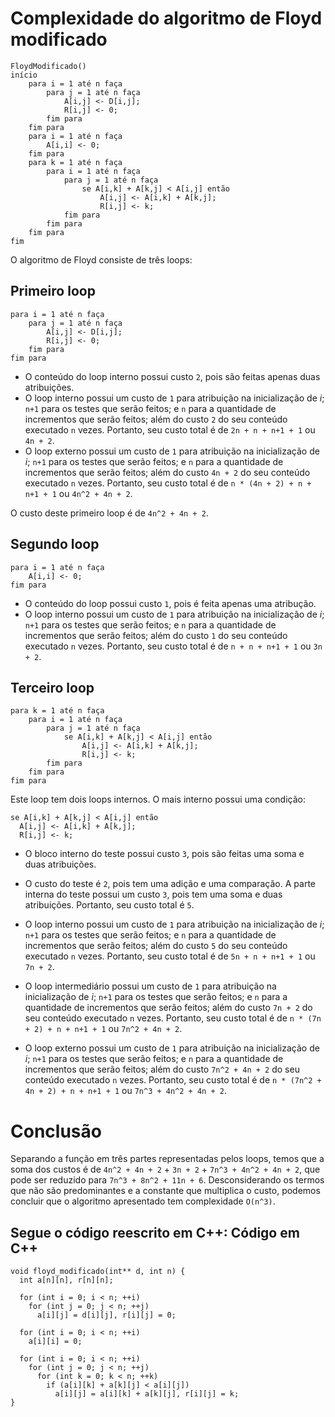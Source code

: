 Complexidade do algoritmo de Floyd modificado
=============================================
```
FloydModificado()
início
	para i = 1 até n faça
		para j = 1 até n faça
			A[i,j] <- D[i,j];
			R[i,j] <- 0;
		fim para
	fim para
	para i = 1 até n faça
		A[i,i] <- 0;
	fim para
	para k = 1 até n faça
		para i = 1 até n faça
			para j = 1 até n faça
				se A[i,k] + A[k,j] < A[i,j] então
					A[i,j] <- A[i,k] + A[k,j];
					R[i,j] <- k;
			fim para
		fim para
	fim para
fim
```
O algoritmo de Floyd consiste de três loops:

Primeiro loop
-------------
```
para i = 1 até n faça
	para j = 1 até n faça
		A[i,j] <- D[i,j];
		R[i,j] <- 0;
	fim para
fim para
```
- O conteúdo do loop interno possui custo `2`, pois são feitas apenas duas atribuições.
- O loop interno possui um custo de `1` para atribuição na inicialização de *i*; `n+1` para os testes que serão feitos; e `n` para a quantidade de incrementos que serão feitos; além do custo `2` do seu conteúdo executado `n` vezes. Portanto, seu custo total é de `2n + n + n+1 + 1` ou `4n + 2`.
- O loop externo possui um custo de `1` para atribuição na inicialização de *i*; `n+1` para os testes que serão feitos; e `n` para a quantidade de incrementos que serão feitos; além do custo `4n + 2` do seu conteúdo executado `n` vezes. Portanto, seu custo total é de `n * (4n + 2) + n + n+1 + 1` ou `4n^2 + 4n + 2`.

O custo deste primeiro loop é de `4n^2 + 4n + 2`.

Segundo loop
------------
```
para i = 1 até n faça
	A[i,i] <- 0;
fim para
```
- O conteúdo do loop possui custo `1`, pois é feita apenas uma atribução.
- O loop interno possui um custo de `1` para atribuição na inicialização de *i*; `n+1` para os testes que serão feitos; e `n` para a quantidade de incrementos que serão feitos; além do custo `1` do seu conteúdo executado `n` vezes. Portanto, seu custo total é de `n + n + n+1 + 1` ou `3n + 2`.

Terceiro loop
-------------
```
para k = 1 até n faça
	para i = 1 até n faça
		para j = 1 até n faça
			se A[i,k] + A[k,j] < A[i,j] então
				A[i,j] <- A[i,k] + A[k,j];
				R[i,j] <- k;
		fim para
	fim para
fim para
```
Este loop tem dois loops internos. O mais interno possui uma condição:
```
se A[i,k] + A[k,j] < A[i,j] então
  A[i,j] <- A[i,k] + A[k,j];
  R[i,j] <- k;
```
- O bloco interno do teste possui custo `3`, pois são feitas uma soma e duas atribuições.
- O custo do teste é `2`, pois tem uma adição e uma comparação. A parte interna do teste possui um custo `3`, pois tem uma soma e duas atribuições. Portanto, seu custo total é `5`.

- O loop interno possui um custo de `1` para atribuição na inicialização de *i*; `n+1` para os testes que serão feitos; e `n` para a quantidade de incrementos que serão feitos; além do custo `5` do seu conteúdo executado `n` vezes. Portanto, seu custo total é de `5n + n + n+1 + 1` ou `7n + 2`.
- O loop intermediário possui um custo de `1` para atribuição na inicialização de *i*; `n+1` para os testes que serão feitos; e `n` para a quantidade de incrementos que serão feitos; além do custo `7n + 2` do seu conteúdo executado `n` vezes. Portanto, seu custo total é de `n * (7n + 2) + n + n+1 + 1` ou `7n^2 + 4n + 2`.
- O loop externo possui um custo de `1` para atribuição na inicialização de *i*; `n+1` para os testes que serão feitos; e `n` para a quantidade de incrementos que serão feitos; além do custo `7n^2 + 4n + 2` do seu conteúdo executado `n` vezes. Portanto, seu custo total é de `n * (7n^2 + 4n + 2) + n + n+1 + 1` ou `7n^3 + 4n^2 + 4n + 2`.

Conclusão
=========
Separando a função em três partes representadas pelos loops, temos que a soma dos custos é de `4n^2 + 4n + 2` + `3n + 2` + `7n^3 + 4n^2 + 4n + 2`, que pode ser reduzido para `7n^3 + 8n^2 + 11n + 6`. Desconsiderando os termos que não são predominantes e a constante que multiplica o custo, podemos concluir que o algoritmo apresentado tem complexidade `O(n^3)`.

Segue o código reescrito em C++:
Código em C++
-------------
```
void floyd_modificado(int** d, int n) {
  int a[n][n], r[n][n];

  for (int i = 0; i < n; ++i)
    for (int j = 0; j < n; ++j)
      a[i][j] = d[i][j], r[i][j] = 0;

  for (int i = 0; i < n; ++i)
    a[i][i] = 0;

  for (int i = 0; i < n; ++i)
    for (int j = 0; j < n; ++j)
      for (int k = 0; k < n; ++k)
        if (a[i][k] + a[k][j] < a[i][j])
          a[i][j] = a[i][k] + a[k][j], r[i][j] = k;
}
```
